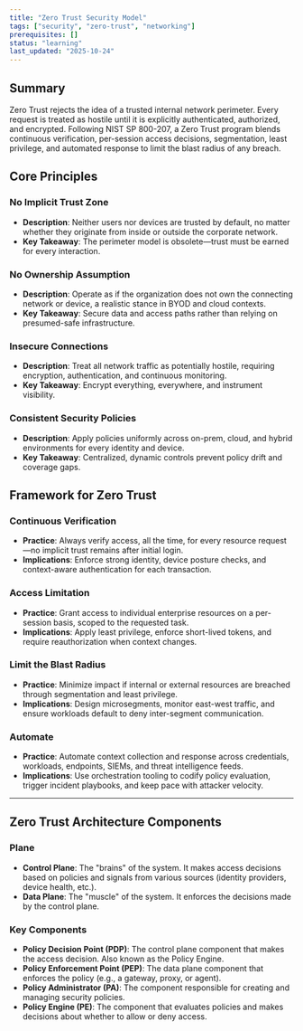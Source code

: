 ```yaml
---
title: "Zero Trust Security Model"
tags: ["security", "zero-trust", "networking"]
prerequisites: []
status: "learning"
last_updated: "2025-10-24"
---
```


## Summary

Zero Trust rejects the idea of a trusted internal network perimeter. Every request is treated as hostile until it is explicitly authenticated, authorized, and encrypted. Following NIST SP 800-207, a Zero Trust program blends continuous verification, per-session access decisions, segmentation, least privilege, and automated response to limit the blast radius of any breach.

## Core Principles

### No Implicit Trust Zone
- **Description**: Neither users nor devices are trusted by default, no matter whether they originate from inside or outside the corporate network.
- **Key Takeaway**: The perimeter model is obsolete—trust must be earned for every interaction.

### No Ownership Assumption
- **Description**: Operate as if the organization does not own the connecting network or device, a realistic stance in BYOD and cloud contexts.
- **Key Takeaway**: Secure data and access paths rather than relying on presumed-safe infrastructure.

### Insecure Connections
- **Description**: Treat all network traffic as potentially hostile, requiring encryption, authentication, and continuous monitoring.
- **Key Takeaway**: Encrypt everything, everywhere, and instrument visibility.

### Consistent Security Policies
- **Description**: Apply policies uniformly across on-prem, cloud, and hybrid environments for every identity and device.
- **Key Takeaway**: Centralized, dynamic controls prevent policy drift and coverage gaps.

## Framework for Zero Trust

### Continuous Verification
- **Practice**: Always verify access, all the time, for every resource request—no implicit trust remains after initial login.
- **Implications**: Enforce strong identity, device posture checks, and context-aware authentication for each transaction.

### Access Limitation
- **Practice**: Grant access to individual enterprise resources on a per-session basis, scoped to the requested task.
- **Implications**: Apply least privilege, enforce short-lived tokens, and require reauthorization when context changes.

### Limit the Blast Radius
- **Practice**: Minimize impact if internal or external resources are breached through segmentation and least privilege.
- **Implications**: Design microsegments, monitor east-west traffic, and ensure workloads default to deny inter-segment communication.

### Automate
- **Practice**: Automate context collection and response across credentials, workloads, endpoints, SIEMs, and threat intelligence feeds.
- **Implications**: Use orchestration tooling to codify policy evaluation, trigger incident playbooks, and keep pace with attacker velocity.

---

## Zero Trust Architecture Components

### Plane
- **Control Plane**: The "brains" of the system. It makes access decisions based on policies and signals from various sources (identity providers, device health, etc.).
- **Data Plane**: The "muscle" of the system. It enforces the decisions made by the control plane.

### Key Components
- **Policy Decision Point (PDP)**: The control plane component that makes the access decision. Also known as the Policy Engine.
- **Policy Enforcement Point (PEP)**: The data plane component that enforces the policy (e.g., a gateway, proxy, or agent).
- **Policy Administrator (PA)**: The component responsible for creating and managing security policies.
- **Policy Engine (PE)**: The component that evaluates policies and makes decisions about whether to allow or deny access.